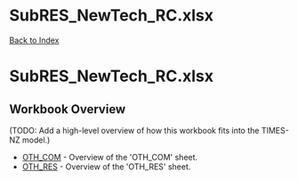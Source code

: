 # SubRES_NewTech_RC.xlsx

[Back to Index](../../README.md)

# SubRES_NewTech_RC.xlsx

## Workbook Overview

(TODO: Add a high-level overview of how this workbook fits into the TIMES-NZ model.)

- [OTH_COM](OTH_COM.md) - Overview of the 'OTH_COM' sheet.
- [OTH_RES](OTH_RES.md) - Overview of the 'OTH_RES' sheet.
